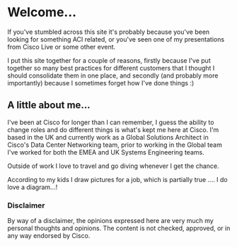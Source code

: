 # Welcome... 

If you've stumbled across this site it's probably because you've been looking for something ACI related, or you've seen one of my presentations from Cisco Live or some other event.

I put this site together for a couple of reasons, firstly because I've put together so many best practices for different customers that I thought I should consolidate them in one place, and secondly (and probably more importantly) because I sometimes forget how I've done things :)

## A little about me...

I've been at Cisco for longer than I can remember, I guess the ability to change roles and do different things is what's kept me here at Cisco. I'm based in the UK and currently work as a Global Solutions Architect in Cisco's Data Center Networking team, prior to working in the Global team I've worked for both the EMEA and UK Systems Engineering teams.

Outside of work I love to travel and go diving whenever I get the chance.

According to my kids I draw pictures for a job, which is partially true .... I do love a diagram...!

### Disclaimer

By way of a disclaimer, the opinions expressed here are very much my personal thoughts and opinions. The content is not checked, approved, or in any way endorsed by Cisco.